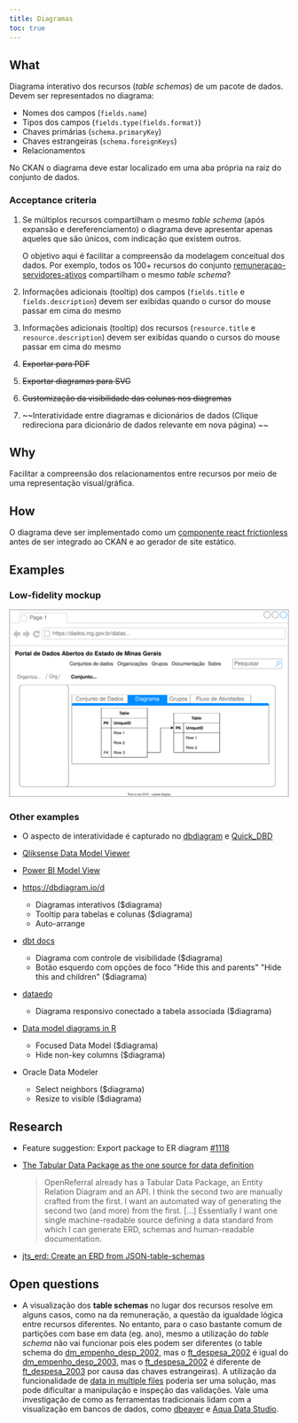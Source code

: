 ```yaml
---
title: Diagramas
toc: true
---
```


## What

Diagrama interativo dos recursos (_table schemas_) de um pacote de dados. Devem ser representados no diagrama:

- Nomes dos campos (`fields.name`)
- Tipos dos campos (`fields.type(fields.format)`)
- Chaves primárias (`schema.primaryKey`)
- Chaves estrangeiras (`schema.foreignKeys`)
- Relacionamentos

No CKAN o diagrama deve estar localizado em uma aba própria na raiz do conjunto de dados.

### Acceptance criteria

1. Se múltiplos recursos compartilham o mesmo _table schema_ (após expansão e dereferenciamento) o diagrama deve apresentar apenas aqueles que são únicos, com indicação que existem outros.

    O objetivo aqui é facilitar a compreensão da modelagem conceitual dos dados. Por exemplo, todos os 100+ recursos do conjunto [remuneracao-servidores-ativos](https://dados.mg.gov.br/dataset/remuneracao-servidores-ativos) compartilham o mesmo _table schema_?
1. Informações adicionais (tooltip) dos campos (`fields.title` e `fields.description`) devem ser exibidas quando o cursor do mouse passar em cima do mesmo
1. Informações adicionais (tooltip) dos recursos (`resource.title` e `resource.description`) devem ser exibidas quando o cursos do mouse passar em cima do mesmo
1. ~~Exportar para PDF~~
1. ~~Exportar diagramas para SVG~~
1. ~~Customização da visibilidade das colunas nos diagramas~~
1. ~~Interatividade entre diagramas e dicionários de dados (Clique redireciona para dicionário de dados relevante em nova página) ~~

## Why

Facilitar a compreensão dos relacionamentos entre recursos por meio de uma representação visual/gráfica.

## How

O diagrama deve ser implementado como um [componente react frictionless](https://github.com/frictionlessdata/components) antes de ser integrado ao CKAN e ao gerador de site estático.

## Examples

### Low-fidelity mockup

![](static/20220419T211500.drawio.svg)

### Other examples

- O aspecto de interatividade é capturado no [dbdiagram](https://dbdiagram.io/d) e [Quick_DBD](https://app.quickdatabasediagrams.com/#/)

- [Qliksense Data Model Viewer](https://subscription.packtpub.com/book/big_data_and_business_intelligence/9781788997058/1/ch01lvl1sec17/previewing-data-in-the-data-model-viewer)

- [Power BI Model View](https://docs.microsoft.com/en-us/power-bi/transform-model/desktop-relationship-view)

- https://dbdiagram.io/d

    - Diagramas interativos ($diagrama)
    - Tooltip para tabelas e colunas ($diagrama)
    - Auto-arrange

- [dbt docs](https://www.getdbt.com/mrr-playbook/#!/model/model.acme.customer_churn_month)

    - Diagrama com controle de visibilidade ($diagrama)
    - Botão esquerdo com opções de foco "Hide this and parents" "Hide this and children" ($diagrama)

- [dataedo](https://dataedo.com/samples/html/Data_warehouse/index.html)

    - Diagrama responsivo conectado a tabela associada ($diagrama)

- [Data model diagrams in R](https://github.com/bergant/datamodelr)

    - Focused Data Model ($diagrama)
    - Hide non-key columns ($diagrama)

- Oracle Data Modeler
  
  - Select neighbors ($diagrama)
  - Resize to visible ($diagrama)

## Research

- Feature suggestion: Export package to ER diagram [#1118](https://github.com/frictionlessdata/frictionless-py/issues/1118)

- [The Tabular Data Package as the one source for data definition](https://discuss.okfn.org/t/the-tabular-data-package-as-the-one-source-for-data-definition/8598)

    > OpenReferral already has a Tabular Data Package, an Entity Relation Diagram and an API. I think the second two are manually crafted from the first. I want an automated way of generating the second two (and more) from the first. [...] Essentially I want one single machine-readable source defining a data standard from which I can generate ERD, schemas and human-readable documentation.

- [jts_erd: Create an ERD from JSON-table-schemas](https://github.com/iburadempa/jts_erd)

## Open questions

- A visualização dos __table schemas__ no lugar dos recursos resolve em alguns casos, como na da remuneração, a questão da igualdade lógica entre recursos diferentes. No entanto, para o caso bastante comum de partições com base em data (eg. ano), mesmo a utilização do _table schema_ não vai funcionar pois eles podem ser diferentes (o table schema do [dm_empenho_desp_2002](https://github.com/transparencia-mg/age7/blob/main/schemas/ft_despesa_2003.yaml), mas o [ft_despesa_2002](https://github.com/transparencia-mg/age7/blob/main/schemas/dm_empenho_desp_2002.yaml) é igual do [dm_empenho_desp_2003](https://github.com/transparencia-mg/age7/blob/main/schemas/ft_despesa_2002.yaml), mas o [ft_despesa_2002](https://github.com/transparencia-mg/age7/blob/main/schemas/dm_empenho_desp_2002.yaml) é diferente de [ft_despesa_2003](https://github.com/transparencia-mg/age7/blob/main/schemas/ft_despesa_2002.yaml) por causa das chaves estrangeiras). A utilização da funcionalidade de [data in multiple files](https://github.com/dados-mg/issues/issues/12) poderia ser uma solução, mas pode dificultar a manipulação e inspeção das validações. Vale uma investigação de como as ferramentas tradicionais lidam com a visualização em bancos de dados, como [dbeaver](https://github.com/dbeaver/dbeaver/issues/8735) e [Aqua Data Studio](https://www.aquaclusters.com/app/home/project/public/aquadatastudio/issue/13884).